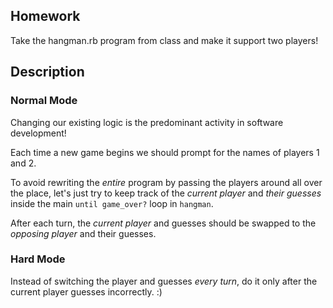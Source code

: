 ## Homework

Take the hangman.rb program from class and make it support two players!

## Description

### Normal Mode

Changing our existing logic is the predominant activity in software development!

Each time a new game begins we should prompt for the names of players 1 and 2.

To avoid rewriting the *entire* program by passing the players around all over
the place, let's just try to keep track of the *current player* and *their guesses*
inside the main `until game_over?` loop in `hangman`.

After each turn, the *current player* and guesses should be swapped to the
*opposing player* and their guesses.

### Hard Mode

Instead of switching the player and guesses *every turn*, do it only after the
current player guesses incorrectly. :)
